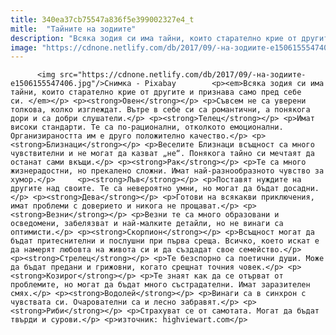 ```yaml
---
title: 340ea37cb75547a836f5e399002327e4_t
mitle:  "Тайните на зодиите"
description: "Всяка зодия си има тайни, които старателно крие от другите и признава само пред себе си.  Овен Съвсем не са уверени толкова, колко изглеждат. Вътре в себе си са романтични, а понякога дори и са добри слушатели. Телец Имат високи стандарти. Те са по-рационални, отколкото емоционални. Организираността им е друго положително качество. Близнаци Веселите Близнаци …"
image: "https://cdnone.netlify.com/db/2017/09/-на-зодиите-e1506155547406.jpg"
---
```


          <img src="https://cdnone.netlify.com/db/2017/09/-на-зодиите-e1506155547406.jpg"/>Снимка - Pixabay        <p><em>Всяка зодия си има тайни, които старателно крие от другите и признава само пред себе си. </em></p> <p><strong>Овен</strong></p> <p>Съвсем не са уверени толкова, колко изглеждат. Вътре в себе си са романтични, а понякога дори и са добри слушатели.</p> <p><strong>Телец</strong></p> <p>Имат високи стандарти. Те са по-рационални, отколкото емоционални. Организираността им е друго положително качество.</p> <p><strong>Близнаци</strong></p> <p>Веселите Близнаци всъщност са много чувствителни и не могат да казват „не“. Понякога тайно си мечтаят да останат сами вкъщи.</p> <p><strong>Рак</strong></p> <p>Те са много жизнерадостни, но прекалено сложни. Имат най-разнообразното чувство за хумор.</p>     <p><strong>Лъв</strong></p> <p>Поставят нуждите на другите над своите. Те са невероятно умни, но могат да бъдат досадни.</p> <p><strong>Дева</strong></p> <p>Готови на всякакви приключения, имат проблеми с доверието и никога не прощават.</p> <p><strong>Везни</strong></p> <p>Везни те са много образовани и осведомени, забелязват и най-малките детайли, но не винаги са оптимисти.</p> <p><strong>Скорпион</strong></p> <p>Всъщност могат да бъдат притеснителни и послушни при първа среща. Всичко, което искат е да намерят любовта на живота си и да създадат свое семейство.</p>     <p><strong>Стрелец</strong></p> <p>Те безспорно са поетични души. Може да бъдат предани и грижовни, когато срещнат точния човек.</p> <p><strong>Козирог</strong></p> <p>Те знаят как да се отърват от проблемите, но могат да бъдат много състрадателни. Имат заразителен смях.</p> <p><strong>Водолей</strong></p> <p>Винаги са в синхрон с чувствата си. Очарователни са и лесно забравят.</p> <p><strong>Риби</strong></p> <p>Страхуват се от самотата. Могат да бъдат твърди и сурови.</p> <p>източник: highviewart.com</p>        